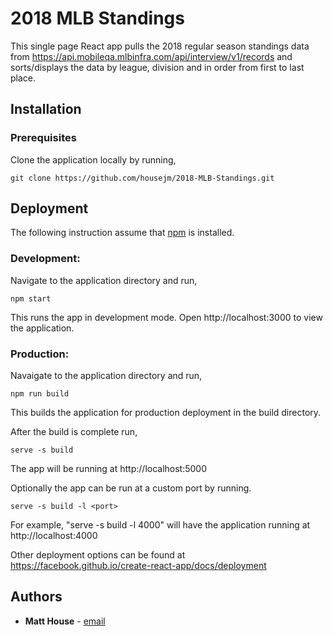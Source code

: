 # 2018 MLB Standings

This single page React app pulls the 2018 regular season standings data from https://api.mobileqa.mlbinfra.com/api/interview/v1/records and sorts/displays the data by league, division and in order from first to last place.

## Installation

### Prerequisites

Clone the application locally by running,
```
git clone https://github.com/housejm/2018-MLB-Standings.git
```

## Deployment
The following instruction assume that [npm](https://www.npmjs.com/) is installed.

### Development: 
Navigate to the application directory and run,
```
npm start
```
This runs the app in development mode. 
Open http://localhost:3000 to view the application.

### Production:
Navaigate to the application directory and run,
```
npm run build
```
This builds the application for production deployment in the build directory.

After the build is complete run,
```
serve -s build
```
The app will be running at http://localhost:5000

Optionally the app can be run at a custom port by running.
```
serve -s build -l <port>   
``` 
For example, "serve -s build -l 4000" will have the application running at http://localhost:4000

Other deployment options can be found at https://facebook.github.io/create-react-app/docs/deployment

## Authors
* **Matt House** - [email](mailto:j.matt.house@gmail.com)








